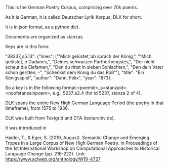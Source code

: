 This is the German Poetry Corpus, comprising over 70k poems.

As it is German, it is called Deutscher Lyrik Korpus, DLK for short.

It is in json format, as a python dict.

Documents are organized as stanzas.

Keys are in this form:

"38237_s5.13": {"lines": ["'Mich gelüstet,'ab sprach der König,", "'Mich gelüstet, o Dadanes,", "Deines schwarzen Partherhengstes,", "Der nicht scheut die Elefanten,", "Den du rittst in sieben Schlachten,", "Den dein Vater schon geritten, -", "Schenkst dem König du das Roß'"], "title": "Ein Königsspiel", "author": "Dahn, Felix", "year": 1873},

So a key is in the following format:\<poemid\>_s\<stanzaid\>.\<noofstanzainpoem\>, e.g.: 5237_s2.4 (for id 5237, stanza 2 of 4).

DLK spans the entire New High German Language Period (the poetry in that timeframe), from 1575 to 1936.

DLK was built from Textgrid and DTA (textarchiv.de).

It was introduced in 

Haider, T., & Eger, S. (2019, August). Semantic Change and Emerging Tropes In a Large Corpus of New High German Poetry. In Proceedings of the 1st International Workshop on Computational Approaches to Historical Language Change (pp. 216-222).
Link: https://www.aclweb.org/anthology/W19-4727
